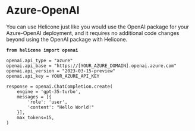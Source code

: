 # Azure-OpenAI

You can use Helicone just like you would use the OpenAI package for your Azure-OpenAI deployment, and it requires no additional code changes beyond using the OpenAI package with Helicone.

<pre class="language-python"><code class="lang-python"><strong>from helicone import openai
</strong>
openai.api_type = "azure"
openai.api_base = "https://[YOUR_AZURE_DOMAIN].openai.azure.com"
openai.api_version = "2023-03-15-preview"
openai.api_key = YOUR_AZURE_API_KEY

response = openai.ChatCompletion.create(
    engine = 'gpt-35-turbo',
    messages = [{
        'role': 'user',
        'content': "Hello World!"
    }],
    max_tokens=15,
)
</code></pre>
